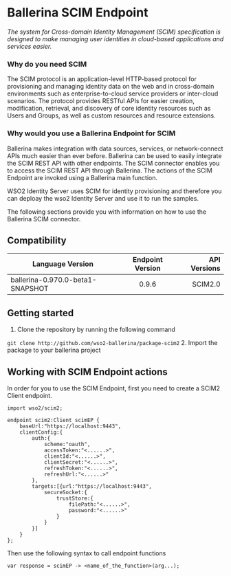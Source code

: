 # Ballerina SCIM Endpoint

*The system for Cross-domain Identity Management (SCIM) specification
 is designed to make managing user identities in cloud-based applications 
 and services easier.*

### Why do you need SCIM

The SCIM protocol is an application-level HTTP-based protocol for provisioning and managing 
identity data on the web and in cross-domain environments such as enterprise-to-cloud 
service providers or inter-cloud scenarios.  The protocol provides RESTful APIs for easier
creation, modification, retrieval, and discovery of core identity resources such as Users
and Groups, as well as custom resources and resource extensions. 

### Why would you use a Ballerina Endpoint for SCIM

Ballerina makes integration with data sources, services, or network-connect APIs much easier than
ever before. Ballerina can be used to easily integrate the SCIM REST API with other endpoints.
The SCIM connector enables you to access the SCIM REST API through Ballerina. The actions of the
SCIM Endpoint are invoked using a Ballerina main function. 

WSO2 Identity Server uses SCIM for identity provisioning and therefore you can deploay the wso2 
Identity Server and use it to run the samples. 


The following sections provide you with information on how to use the Ballerina SCIM connector.

## Compatibility
| Language Version        | Endpoint Version          | API Versions  |
| ------------- |:-------------:| -----:|
| ballerina-0.970.0-beta1-SNAPSHOT     | 0.9.6 | SCIM2.0 |


## Getting started

1. Clone the repository by running the following command

`git clone http://github.com/wso2-ballerina/package-scim2`
2. Import the package to your ballerina project

## Working with SCIM Endpoint actions

In order for you to use the SCIM Endpoint, first you need to create a SCIM2 Client 
endpoint.

```ballerina
import wso2/scim2;

endpoint scim2:Client scimEP {
    baseUrl:"https://localhost:9443",
    clientConfig:{
        auth:{
            scheme:"oauth",
            accessToken:"<......>",
            clientId:"<......>",
            clientSecret:"<......>",
            refreshToken:"<......>",
            refreshUrl:"<......>"
        },
        targets:[{url:"https://localhost:9443",
            secureSocket:{
                trustStore:{
                    filePath:"<......>",
                    password:"<......>"
                }
            }
        }]
    }
};
```
Then use the following syntax to call endpoint functions

```ballerina
var response = scimEP -> <name_of_the_function>(arg...);
```